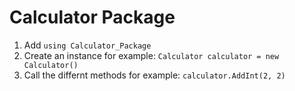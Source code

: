 # Calculator Package

1. Add `using Calculator_Package`
2. Create an instance for example: `Calculator calculator = new Calculator()`
3. Call the differnt methods for example: `calculator.AddInt(2, 2)`
